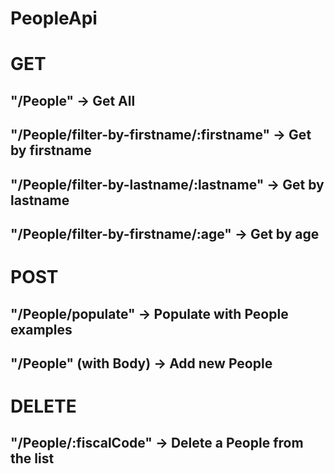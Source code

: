 # PeopleApi

# GET

## "/People" -> Get All

## "/People/filter-by-firstname/:firstname" -> Get by firstname

## "/People/filter-by-lastname/:lastname" -> Get by lastname

## "/People/filter-by-firstname/:age" -> Get by age

# POST

## "/People/populate" -> Populate with People examples

## "/People" (with Body) -> Add new People

# DELETE

## "/People/:fiscalCode" -> Delete a People from the list


